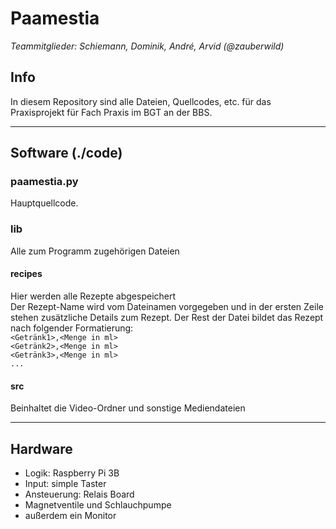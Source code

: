 Paamestia
=========
_Teammitglieder: Schiemann, Dominik, André, Arvid (@zauberwild)_

Info
----

In diesem Repository sind alle Dateien, Quellcodes, etc.
für das Praxisprojekt für Fach Praxis im BGT an der BBS.

---

Software (./code)
------------------------
### paamestia.py
Hauptquellcode.

### lib
Alle zum Programm zugehörigen Dateien

#### recipes
Hier werden alle Rezepte abgespeichert  
Der Rezept-Name wird vom Dateinamen vorgegeben und in der ersten Zeile stehen zusätzliche Details zum Rezept. Der Rest der Datei bildet das Rezept nach folgender Formatierung:  
`<Getränk1>,<Menge in ml>`  
`<Getränk2>,<Menge in ml>`  
`<Getränk3>,<Menge in ml>`  
`...`
#### src
Beinhaltet die Video-Ordner und sonstige Mediendateien

---

Hardware
--------
- Logik: Raspberry Pi 3B
- Input: simple Taster
- Ansteuerung: Relais Board
- Magnetventile und Schlauchpumpe
- außerdem ein Monitor
